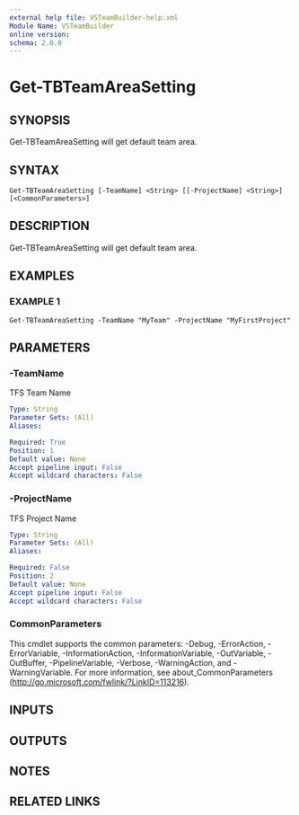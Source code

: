 ```yaml
---
external help file: VSTeamBuilder-help.xml
Module Name: VSTeamBuilder
online version:
schema: 2.0.0
---
```


# Get-TBTeamAreaSetting

## SYNOPSIS
Get-TBTeamAreaSetting will get default team area.

## SYNTAX

```
Get-TBTeamAreaSetting [-TeamName] <String> [[-ProjectName] <String>] [<CommonParameters>]
```

## DESCRIPTION
Get-TBTeamAreaSetting will get default team area.

## EXAMPLES

### EXAMPLE 1
```
Get-TBTeamAreaSetting -TeamName "MyTeam" -ProjectName "MyFirstProject"
```

## PARAMETERS

### -TeamName
TFS Team Name

```yaml
Type: String
Parameter Sets: (All)
Aliases:

Required: True
Position: 1
Default value: None
Accept pipeline input: False
Accept wildcard characters: False
```

### -ProjectName
TFS Project Name

```yaml
Type: String
Parameter Sets: (All)
Aliases:

Required: False
Position: 2
Default value: None
Accept pipeline input: False
Accept wildcard characters: False
```

### CommonParameters
This cmdlet supports the common parameters: -Debug, -ErrorAction, -ErrorVariable, -InformationAction, -InformationVariable, -OutVariable, -OutBuffer, -PipelineVariable, -Verbose, -WarningAction, and -WarningVariable.
For more information, see about_CommonParameters (http://go.microsoft.com/fwlink/?LinkID=113216).

## INPUTS

## OUTPUTS

## NOTES

## RELATED LINKS
